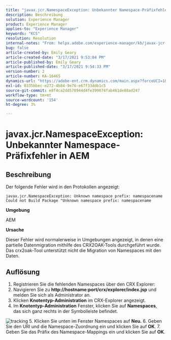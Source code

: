 ```yaml
---
title: "javax.jcr.NamespaceException: Unbekannter Namespace-Präfixfehler in AEM"
description: Beschreibung
solution: Experience Manager
product: Experience Manager
applies-to: "Experience Manager"
keywords: "KCS"
resolution: Resolution
internal-notes: "From: helpx.adobe.com/experience-manager/kb/javax-jcr-NamespaceException-Unknown-namespace-prefix-error-in-AEM.html"
bug: false
article-created-by: Emily Geary
article-created-date: "3/17/2021 9:53:04 PM"
article-published-by: Emily Geary
article-published-date: "3/17/2021 9:54:33 PM"
version-number: 2
article-number: KA-16465
dynamics-url: "https://adobe-ent.crm.dynamics.com/main.aspx?forceUCI=1&pagetype=entityrecord&etn=knowledgearticle&id=c1f6b325-6b87-eb11-a812-000d3a593216"
exl-id: 0335bbec-e272-4b84-9e76-e67f33ddb1c5
source-git-commit: e8f4ca2dd578944d4fe399074fab461de88ad247
workflow-type: tm+mt
source-wordcount: '154'
ht-degree: 3%

---
```


# javax.jcr.NamespaceException: Unbekannter Namespace-Präfixfehler in AEM

## Beschreibung


Der folgende Fehler wird in den Protokollen angezeigt:




```
javax.jcr.NamespaceException: Unknown namespace prefix: namespacename
Could not Build Package "Unknown namespace prefix: namespacename
```


<b>Umgebung</b>

AEM

<b>Ursache</b>

Dieser Fehler wird normalerweise in Umgebungen angezeigt, in denen eine partielle Datenmigration mithilfe des CRX2OAK-Tools durchgeführt wurde.  Das crx2oak-Tool unterstützt nicht die Migration von Namespaces mit den Daten.


## Auflösung


1. Registrieren Sie die fehlenden Namespaces über den CRX Explorer:
2. Navigieren Sie zu <b>http://hostname:port/crx/explorer/index.jsp</b> und melden Sie sich als Administrator an.
3. Klicken <b>Knotentyp-Administration</b> im CRX-Explorer angezeigt.
4. Im <b>Knotentyp-Administration</b> Fenster, klicken Sie auf <b>Namespaces</b>, das sich ganz rechts in der Symbolleiste befindet.

![tracking](https://helpx.adobe.com/content/dam/help/en/experience-manager/kb/javax-jcr-NamespaceException-Unknown-namespace-prefix-error-in-AEM/_jcr_content/main-pars/procedure/proc_par/step_2/step_par/image/rtaimage.png "tracking")
5. Klicken Sie unten im Fenster Namespaces auf <b>Neu.</b>
6. Geben Sie den URI und die Namespace-Zuordnung ein und klicken Sie auf <b>OK</b>.
7. Geben Sie das Präfix des Namespace-Mappings ein und klicken Sie auf <b>OK</b>.
